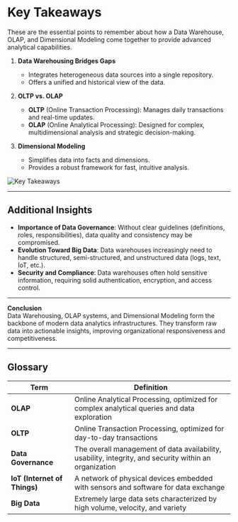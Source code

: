 # Key Takeaways

These are the essential points to remember about how a Data Warehouse, OLAP, and Dimensional Modeling come together to provide advanced analytical capabilities.

1. **Data Warehousing Bridges Gaps**  
   - Integrates heterogeneous data sources into a single repository.  
   - Offers a unified and historical view of the data.

2. **OLTP vs. OLAP**  
   - **OLTP** (Online Transaction Processing): Manages daily transactions and real-time updates.  
   - **OLAP** (Online Analytical Processing): Designed for complex, multidimensional analysis and strategic decision-making.

3. **Dimensional Modeling**  
   - Simplifies data into facts and dimensions.  
   - Provides a robust framework for fast, intuitive analysis.

![Key Takeaways](https://encrypted-tbn0.gstatic.com/images?q=tbn:ANd9GcS8pI12UN8L-0lMoCe-vrVY84PvA0sI71lhPg&s)

---

## Additional Insights

- **Importance of Data Governance**: Without clear guidelines (definitions, roles, responsibilities), data quality and consistency may be compromised.  
- **Evolution Toward Big Data**: Data warehouses increasingly need to handle structured, semi-structured, and unstructured data (logs, text, IoT, etc.).  
- **Security and Compliance**: Data warehouses often hold sensitive information, requiring solid authentication, encryption, and access control.

---

**Conclusion**  
Data Warehousing, OLAP systems, and Dimensional Modeling form the backbone of modern data analytics infrastructures. They transform raw data into actionable insights, improving organizational responsiveness and competitiveness.

---

## Glossary

| **Term**               | **Definition**                                                                                       |
|------------------------|-----------------------------------------------------------------------------------------------------|
| **OLAP**               | Online Analytical Processing, optimized for complex analytical queries and data exploration         |
| **OLTP**               | Online Transaction Processing, optimized for day-to-day transactions                                |
| **Data Governance**    | The overall management of data availability, usability, integrity, and security within an organization |
| **IoT (Internet of Things)** | A network of physical devices embedded with sensors and software for data exchange           |
| **Big Data**           | Extremely large data sets characterized by high volume, velocity, and variety                        |
